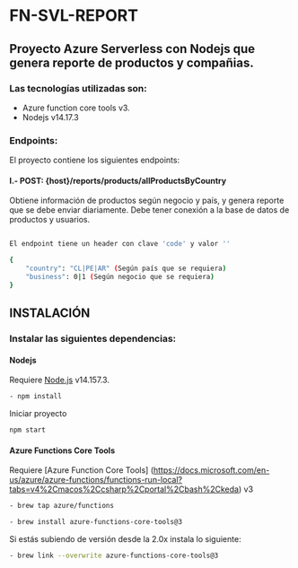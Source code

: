 # FN-SVL-REPORT
## Proyecto Azure Serverless con Nodejs que genera reporte de productos y compañias.
### Las tecnologías utilizadas son:
- Azure function core tools v3.
- Nodejs v14.17.3
### Endpoints:
El proyecto contiene los siguientes endpoints:
#### I.- POST: {host}/reports/products/allProductsByCountry
Obtiene información de productos según negocio y país, y genera reporte que se debe enviar diariamente.
Debe tener conexión a la base de datos de productos y usuarios.
```sh

El endpoint tiene un header con clave 'code' y valor ''

{
    "country": "CL|PE|AR" (Según país que se requiera)
    "business": 0|1 (Según negocio que se requiera)
}

```

## INSTALACIÓN
### Instalar las siguientes dependencias:

#### Nodejs
Requiere [Node.js](https://nodejs.org/) v14.157.3.
```sh
- npm install
```
Iniciar proyecto

```sh
npm start
```

#### Azure Functions Core Tools
Requiere [Azure Function Core Tools] (https://docs.microsoft.com/en-us/azure/azure-functions/functions-run-local?tabs=v4%2Cmacos%2Ccsharp%2Cportal%2Cbash%2Ckeda) v3
```sh
- brew tap azure/functions
```
```sh
- brew install azure-functions-core-tools@3
```
Si estás subiendo de versión desde la 2.0x instala lo siguiente:
```sh
- brew link --overwrite azure-functions-core-tools@3
```


